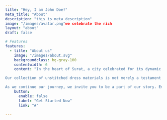 ```yaml
---
title: "Hey, I am John Doe!"
meta_title: "About"
description: "this is meta description"
image: "/images/avatar.png"we celebrate the rich
layout: "about"
draft: false

# Features
features:
  - title: "About us"
    image: "/images/about.svg"
    backgroundclass: bg-gray-100
    contentwidth: 6
    content: "In the heart of Surat, a city celebrated for its dynamic textile legacy, the seeds of Novelty Creations were sown. Our inception was not just a business endeavor but a tribute to the timeless allure of traditional fashion. We envisioned a bridge between the past's grandeur and the present's contemporary sensibilities, and thus, Novelty Creations came into existence.<br/> <br/>

Our collection of unstitched dress materials is not merely a testament to superior quality and design but also a reflection of our deep-rooted love for storytelling through textiles. We believe that every piece of fabric holds within it an untold narrative, waiting to be shaped by its wearer. At Novelty Creations, we provide you with that canvas – a canvas that allows you to craft your tale, to mold an outfit that isn't just a garment but an extension of your persona.<br/> <br/> 

As we continue our journey, we invite you to be a part of our story. Embrace the elegance, cherish the tradition, and be a torchbearer of innovation with us. At Novelty Creations, we don't just offer fabrics; we offer a legacy. Join us, and let's co-create fashion tales that will be cherished for generations to come."
    button:
      enable: false
      label: "Get Started Now"
      link: "#"

---
```

